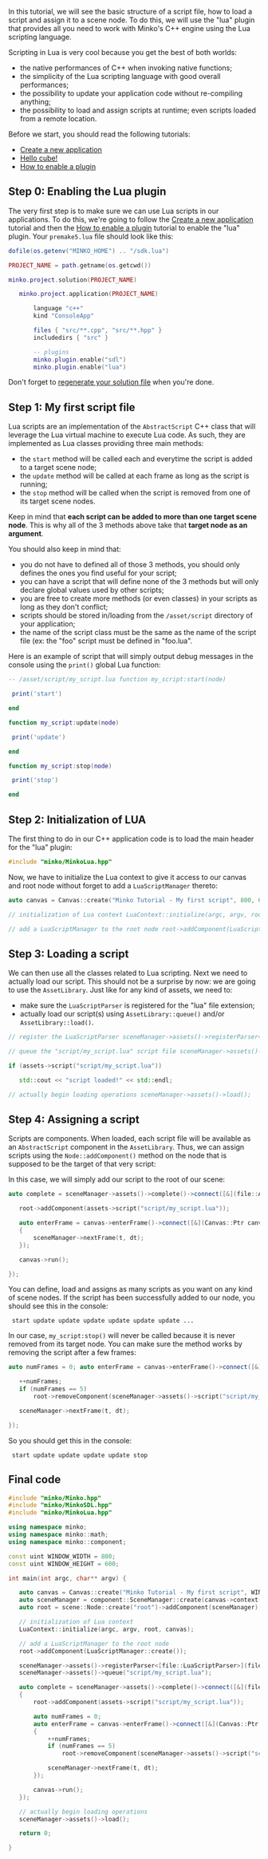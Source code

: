 In this tutorial, we will see the basic structure of a script file, how to load a script and assign it to a scene node. To do this, we will use the "lua" plugin that provides all you need to work with Minko's C++ engine using the Lua scripting language.

Scripting in Lua is very cool because you get the best of both worlds:

-   the native performances of C++ when invoking native functions;
-   the simplicity of the Lua scripting language with good overall performances;
-   the possibility to update your application code without re-compiling anything;
-   the possibility to load and assign scripts at runtime; even scripts loaded from a remote location.

Before we start, you should read the following tutorials:

-   [Create a new application](../tutorial/Create_a_new_application.md)
-   [Hello cube!](../tutorial/01-Hello_cube!.md)
-   [How to enable a plugin](../tutorial/How_to_enable_a_plugin.md)

Step 0: Enabling the Lua plugin
-------------------------------

The very first step is to make sure we can use Lua scripts in our applications. To do this, we're going to follow the [Create a new application](../tutorial/Create_a_new_application.md) tutorial and then the [How to enable a plugin](../tutorial/How_to_enable_a_plugin.md) tutorial to enable the "lua" plugin. Your `premake5.lua` file should look like this:

```lua
dofile(os.getenv("MINKO_HOME") .. "/sdk.lua")

PROJECT_NAME = path.getname(os.getcwd())

minko.project.solution(PROJECT_NAME)

   minko.project.application(PROJECT_NAME)

       language "c++"
       kind "ConsoleApp"

       files { "src/**.cpp", "src/**.hpp" }
       includedirs { "src" }

       -- plugins
       minko.plugin.enable("sdl")
       minko.plugin.enable("lua")

```


Don't forget to [regenerate your solution file](../Create_a_new_application.md#step-3-target-your-platform) when you're done.

Step 1: My first script file
----------------------------

Lua scripts are an implementation of the `AbstractScript` C++ class that will leverage the Lua virtual machine to execute Lua code. As such, they are implemented as Lua classes providing three main methods:

-   the `start` method will be called each and everytime the script is added to a target scene node;
-   the `update` method will be called at each frame as long as the script is running;
-   the `stop` method will be called when the script is removed from one of its target scene nodes.

Keep in mind that **each script can be added to more than one target scene node**. This is why all of the 3 methods above take that **target node as an argument**.

You should also keep in mind that:

-   you do not have to defined all of those 3 methods, you should only defines the ones you find useful for your script;
-   you can have a script that will define none of the 3 methods but will only declare global values used by other scripts;
-   you are free to create more methods (or even classes) in your scripts as long as they don't conflict;
-   scripts should be stored in/loading from the `/asset/script` directory of your application;
-   the name of the script class must be the same as the name of the script file (ex: the "foo" script must be defined in "foo.lua".

Here is an example of script that will simply output debug messages in the console using the `print()` global Lua function:

```lua
-- /asset/script/my_script.lua function my_script:start(node)

 print('start')

end

function my_script:update(node)

 print('update')

end

function my_script:stop(node)

 print('stop')

end 
```


Step 2: Initialization of LUA
-----------------------------

The first thing to do in our C++ application code is to load the main header for the "lua" plugin:

```cpp
#include "minko/MinkoLua.hpp" 
```


Now, we have to initialize the Lua context to give it access to our canvas and root node without forget to add a `LuaScriptManager` thereto:

```cpp
auto canvas = Canvas::create("Minko Tutorial - My first script", 800, 600); auto sceneManager = component::SceneManager::create(canvas->context()); auto root = scene::Node::create("root")->addComponent(sceneManager);

// initialization of Lua context LuaContext::initialize(argc, argv, root, canvas);

// add a LuaScriptManager to the root node root->addComponent(LuaScriptManager::create()); 
```


Step 3: Loading a script
------------------------

We can then use all the classes related to Lua scripting. Next we need to actually load our script. This should not be a surprise by now: we are going to use the `AssetLibrary`. Just like for any kind of assets, we need to:

-   make sure the `LuaScriptParser` is registered for the "lua" file extension;
-   actually load our script(s) using `AssetLibrary::queue()` and/or `AssetLibrary::load()`.

```cpp
// register the LuaScriptParser sceneManager->assets()->registerParser<[file::LuaScriptParser>](file::LuaScriptParser>)("lua");

// queue the "script/my_script.lua" script file sceneManager->assets()->queue("script/my_script.lua");

if (assets->script("script/my_script.lua"))

   std::cout << "script loaded!" << std::endl;

// actually begin loading operations sceneManager->assets()->load(); 
```


Step 4: Assigning a script
--------------------------

Scripts are components. When loaded, each script file will be available as an `AbstractScript` component in the `AssetLibrary`. Thus, we can assign scripts using the `Node::addComponent()` method on the node that is supposed to be the target of that very script:

In this case, we will simply add our script to the root of our scene:

```cpp
auto complete = sceneManager->assets()->complete()->connect([&](file::AssetLibrary::Ptr assets) {

   root->addComponent(assets->script("script/my_script.lua"));

   auto enterFrame = canvas->enterFrame()->connect([&](Canvas::Ptr canvas, float t, float dt)
   {
       sceneManager->nextFrame(t, dt);
   });

   canvas->run();

}); 
```


You can define, load and assigns as many scripts as you want on any kind of scene nodes. If the script has been successfully added to our node, you should see this in the console:

```
 start update update update update update update ... 
```


In our case, `my_script:stop()` will never be called because it is never removed from its target node. You can make sure the method works by removing the script after a few frames:

```cpp
auto numFrames = 0; auto enterFrame = canvas->enterFrame()->connect([&](Canvas::Ptr c, float t, float dt) {

   ++numFrames;
   if (numFrames == 5)
       root->removeComponent(sceneManager->assets()->script("script/my_script.lua"));

   sceneManager->nextFrame(t, dt);

}); 
```


So you should get this in the console:

```
 start update update update update stop 
```


Final code
----------

```cpp
#include "minko/Minko.hpp" 
#include "minko/MinkoSDL.hpp" 
#include "minko/MinkoLua.hpp"

using namespace minko; 
using namespace minko::math; 
using namespace minko::component;

const uint WINDOW_WIDTH = 800; 
const uint WINDOW_HEIGHT = 600;

int main(int argc, char** argv) {

   auto canvas = Canvas::create("Minko Tutorial - My first script", WINDOW_WIDTH, WINDOW_HEIGHT);
   auto sceneManager = component::SceneManager::create(canvas->context());
   auto root = scene::Node::create("root")->addComponent(sceneManager);

   // initialization of Lua context
   LuaContext::initialize(argc, argv, root, canvas);

   // add a LuaScriptManager to the root node
   root->addComponent(LuaScriptManager::create());

   sceneManager->assets()->registerParser<[file::LuaScriptParser>](file::LuaScriptParser>)("lua");
   sceneManager->assets()->queue("script/my_script.lua");

   auto complete = sceneManager->assets()->complete()->connect([&](file::AssetLibrary::Ptr assets)
   {
       root->addComponent(assets->script("script/my_script.lua"));

       auto numFrames = 0;
       auto enterFrame = canvas->enterFrame()->connect([&](Canvas::Ptr c, float t, float dt)
       {
           ++numFrames;
           if (numFrames == 5)
               root->removeComponent(sceneManager->assets()->script("script/my_script.lua"));

           sceneManager->nextFrame(t, dt);
       });

       canvas->run();
   });

   // actually begin loading operations
   sceneManager->assets()->load();

   return 0;

} 
```


